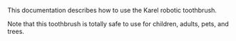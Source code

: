 This documentation describes how to use the Karel robotic toothbrush.

Note that this toothbrush is totally safe to use for children, adults, pets, and trees.
